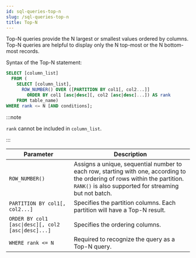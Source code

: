 ```yaml
---
id: sql-queries-top-n
slug: /sql-queries-top-n
title: Top-N
---
```


Top-N queries provide the N largest or smallest values ordered by columns. Top-N queries are helpful to display only the N top-most or the N bottom-most records.

Syntax of the Top-N statement:
```sql
SELECT [column_list] 
  FROM (
    SELECT [column_list], 
      ROW_NUMBER() OVER ([PARTITION BY col1[, col2...]] 
        ORDER BY col1 [asc|desc][, col2 [asc|desc]...]) AS rank 
    FROM table_name)
WHERE rank <= N [AND conditions];
```

:::note

`rank` cannot be included in `column_list`.

:::

|Parameter|Description|
|---|---|
|`ROW_NUMBER()`|Assigns a unique, sequential number to each row, starting with one, according to the ordering of rows within the partition. `RANK()` is also supported for streaming but not batch.|
|`PARTITION BY col1[, col2...]`|Specifies the partition columns. Each partition will have a Top-N result.|
|<code>ORDER BY col1 [asc&#124;desc][, col2 [asc&#124;desc]...]</code>|Specifies the ordering columns.|
|`WHERE rank <= N`|Required to recognize the query as a Top-N query.|
